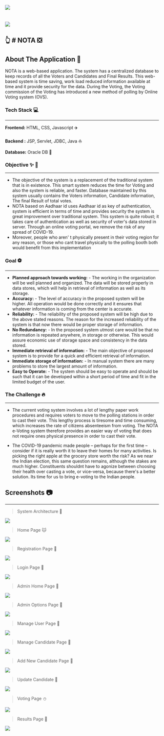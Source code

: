 ![](https://encrypted-tbn0.gstatic.com/images?q=tbn:ANd9GcSeTgc9xhFz-O1L2jYcfbc3MqkotBF4Ej19Qw&usqp=CAU)

![](https://qph.cf2.quoracdn.net/main-qimg-e190c32f6331318e9d202f9f8a10812c-lq)
=============

:point_up_2:  # NOTA  :negative_squared_cross_mark:
-----------
About The Application :page_facing_up:
-----------
NOTA is a web-based application. The system has a centralized database to keep records of all the Voters and Candidates and Final Results. This web-based system is time saving, work load reduced information available at time and it provide security for the data. During the Voting, the Voting commission of the Voting has introduced a new method of polling by Online Voting system (OVS).

### Tech Stack :computer:
-----------
**Frontend:** HTML, CSS, Javascript  :airplane:

**Backend	:** JSP, Servlet, JDBC, Java  :boat:

**Database:** Oracle DB  :tractor:

### Objective :sparkles:  :rocket:
-------
- The objective of the system is a replacement of the traditional system that is in existence. This smart system reduces the time for Voting and also the system is reliable, and faster. Database maintained by this system usually contains the Voters information, Candidate information, The final Result of total votes.
- NOTA based on Aadhaar id uses Aadhaar id as key of authentication, system is efficient in terms of time and provides security the system is great improvement over traditional system. This system is quite robust; it takes care of authentication as well as security of voter's data stored in server. Through an online voting portal, we remove the risk of any spread of COVID-19.
- Moreover, people who aren' t physically present in their voting region for any reason, or those who cant travel physically to the polling booth both would benefit from this implementation


### Goal :soccer: 
-----
- **Planned approach towards working:** - The working in the organization will be well planned and organized. The data will be stored properly in data stores, which will help in retrieval of information as well as its storage.
- **Accuracy:** - The level of accuracy in the proposed system will be higher. All operation would be done correctly and it ensures that whatever information is coming from the center is accurate.
- **Reliability:** - The reliability of the proposed system will be high due to the above stated reasons. The reason for the increased reliability of the system is that now there would be proper storage of information.
- **No Redundancy:** - In the proposed system utmost care would be that no information is repeated anywhere, in storage or otherwise. This would assure economic use of storage space and consistency in the data stored.
- **Immediate retrieval of information:** - The main objective of proposed system is to provide for a quick and efficient retrieval of information. 
- **Immediate storage of information:** - In manual system there are many problems to store the largest amount of information.
- **Easy to Operate:** - The system should be easy to operate and should be such that it can be developed within a short period of time and fit in the limited budget of the user.


### The Challenge :fire:
-----
- The current voting system involves a lot of lengthy paper work procedures and requires voters to move to the polling stations in order to cast their vote. This lengthy process is tiresome and time consuming, which increases the rate of citizens absenteeism from voting. The NOTA e-Voting system therefore provides an easier way of voting that does not require ones physical presence in order to cast their vote.

- The COVID-19 pandemic made people – perhaps for the first time – consider if it is really worth it to leave their homes for many activities. Is picking the right apple at the grocery store worth the risk? As we near the Indian election, this same question remains, although the stakes are much higher. Constituents shouldnt have to agonize between choosing their health over casting a vote, or vice-versa, because there's a better solution. Its time for us to bring e-voting to the Indian people.


## Screenshots :camera:
--------
>  System Architecture  :dog:

![](images/1.png)


> Home Page  :cat:

![](images/2.png)


> Registration Page  :elephant:

![](images/3.png)


> Login Page  :camel:

![](images/4.png)


> Admin Home Page  :panda_face:

![](images/5.png)


> Admin Options Page  :octopus:

![](images/6.png)


> Manage User Page  :whale2:

![](images/8.png)


> Manage Candidate Page  :tiger2:

![](images/9.png)


> Add New Candidate Page :crocodile:

![](images/10.png)


> Update Candidate  :penguin:

![](images/11.png)


> Voting Page  :snowman:

![](images/13.png)


> Results Page  :honeybee:

![](images/12.png)

